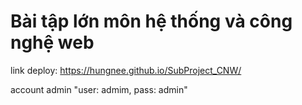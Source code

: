 # Bài tập lớn môn hệ thống và công nghệ web

link deploy: https://hungnee.github.io/SubProject_CNW/

account admin "user: admim, pass: admin"